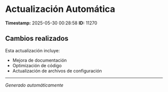 # Actualización Automática

**Timestamp:** 2025-05-30 00:28:58
**ID:** 11270

## Cambios realizados

Esta actualización incluye:
- Mejora de documentación
- Optimización de código
- Actualización de archivos de configuración

---
*Generado automáticamente*
